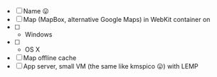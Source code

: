 - [ ] Name :stuck_out_tongue:
- [ ] Map (MapBox, alternative Google Maps) in WebKit container on
- [ ] - Windows
- [ ] - OS X
- [ ] Map offline cache
- [ ] App server, small VM (the same like kmspico :stuck_out_tongue:) with LEMP

